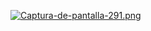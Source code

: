[![Captura-de-pantalla-291.png](https://i.postimg.cc/RFMjwXRP/Captura-de-pantalla-291.png)](https://postimg.cc/rdPnkG7W)
